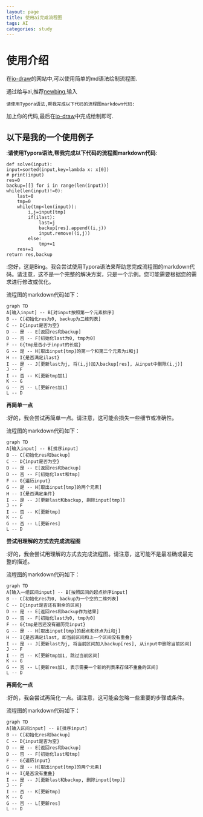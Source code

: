 ```yaml
---
layout: page
title: 使用ai完成流程图
tags: AI
categories: study
---
```


# 使用介绍
在[io-draw](https://www.iodraw.com/codechart/)的网站中,可以使用简单的md语法绘制流程图.

通过给与ai,推荐[newbing](https://github.com/dice2o/BingGPT),输入

    请使用Typora语法,帮我完成以下代码的流程图markdown代码:

加上你的代码,最后在[io-draw](https://www.iodraw.com/codechart/)中完成绘制即可.

## 以下是我的一个使用例子


:**请使用Typora语法,帮我完成以下代码的流程图markdown代码**: 

    def solve(input):
    input=sorted(input,key=lambda x: x[0])
    # print(input)
    res=0
    backup=[[] for i in range(len(input))]
    while(len(input)!=0):
        last=0
        tmp=0
        while(tmp<len(input)):
            i,j=input[tmp]
            if(ilast):
                last=j
                backup[res].append((i,j))
                input.remove((i,j))
            else:
                tmp+=1
        res+=1
    return res,backup

:您好，这是Bing。我会尝试使用Typora语法来帮助您完成流程图的markdown代码。请注意，这不是一个完整的解决方案，只是一个示例。您可能需要根据您的需求进行修改或优化。

流程图的markdown代码如下：

```
graph TD
A[输入input] -- B[对input按照第一个元素排序]
B -- C[初始化res为0, backup为二维列表]
C -- D{input是否为空}
D -- 是 -- E[返回res和backup]
D -- 否 -- F[初始化last为0, tmp为0]
F -- G{tmp是否小于input的长度}
G -- 是 -- H[取出input[tmp]的第一个和第二个元素为i和j]
H -- I{是否满足ilast}
I -- 是 -- J[更新last为j, 将(i,j)加入backup[res], 从input中删除(i,j)]
J -- F
I -- 否 -- K[更新tmp加1]
K -- G
G -- 否 -- L[更新res加1]
L -- D
```
 **再简单一点**

:好的，我会尝试再简单一点。请注意，这可能会损失一些细节或准确性。

流程图的markdown代码如下：

```
graph TD
A[输入input] -- B[排序input]
B -- C[初始化res和backup]
C -- D{input是否为空}
D -- 是 -- E[返回res和backup]
D -- 否 -- F[初始化last和tmp]
F -- G{遍历input}
G -- 是 -- H[取出input[tmp]的两个元素]
H -- I{是否满足条件}
I -- 是 -- J[更新last和backup, 删除input[tmp]]
J -- F
I -- 否 -- K[更新tmp]
K -- G
G -- 否 -- L[更新res]
L -- D
```
 **尝试用理解的方式去完成流程图**

:好的，我会尝试用理解的方式去完成流程图。请注意，这可能不是最准确或最完整的描述。

流程图的markdown代码如下：

```
graph TD
A[输入一组区间input] -- B[按照区间的起点排序input]
B -- C[初始化res为0, backup为一个空的二维列表]
C -- D{input是否还有剩余的区间}
D -- 是 -- E[返回res和backup作为结果]
D -- 否 -- F[初始化last为0, tmp为0]
F -- G{tmp是否还没有遍历完input}
G -- 是 -- H[取出input[tmp]的起点和终点为i和j]
H -- I{是否满足ilast, 即当前区间和上一个区间没有重叠}
I -- 是 -- J[更新last为j, 将当前区间加入backup[res], 从input中删除当前区间]
J -- F
I -- 否 -- K[更新tmp加1, 跳过当前区间]
K -- G
G -- 否 -- L[更新res加1, 表示需要一个新的列表来存储不重叠的区间]
L -- D
```
 **再简化一点**

:好的，我会尝试再简化一点。请注意，这可能会忽略一些重要的步骤或条件。

流程图的markdown代码如下：

```
graph TD
A[输入区间input] -- B[排序input]
B -- C[初始化res和backup]
C -- D{input是否为空}
D -- 是 -- E[返回res和backup]
D -- 否 -- F[初始化last和tmp]
F -- G{遍历input}
G -- 是 -- H[取出input[tmp]的两个元素]
H -- I{是否没有重叠}
I -- 是 -- J[更新last和backup, 删除input[tmp]]
J -- F
I -- 否 -- K[更新tmp]
K -- G
G -- 否 -- L[更新res]
L -- D
```